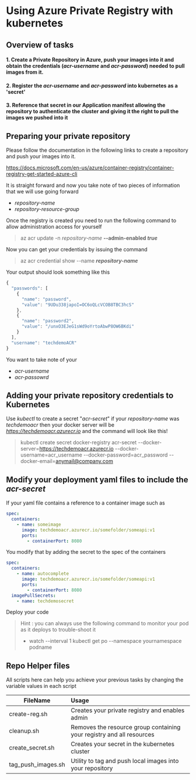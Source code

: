 # Using Azure Private Registry with kubernetes

## Overview of tasks

#### 1. Create a Private Repository in Azure, push your images into it and obtain the credentials (_acr-username_ and _acr-password_) needed to pull images from it.
#### 2. Register the _acr-username_ and _acr-password_ into kubernetes as a 'secret'
#### 3. Reference that secret in our Application manifest allowing the repository to authenticate the cluster and giving it the right to pull the images we pushed into it

## Preparing your private repository
Please follow the documentation in the following links to create a repository and push your images into it.

https://docs.microsoft.com/en-us/azure/container-registry/container-registry-get-started-azure-cli

It is straight forward and now you take note of two pieces of information that we will use going forward  
*  *repository-name*
*  *repository-resource-group*

Once the registry is created you need to run the following command to allow administration access for yourself

> az acr update -n _repository-name_ **--admin-enabled _true_**

Now you can get your credentials by issuing the command

> az acr credential show --name _**repository-name**_

Your output should look something like this
```javascript
{
  "passwords": [
    {
      "name": "password",
      "value": "9UDu338japoI=OC6oQLcVCOB8TBC3hcS"
    },
    {
      "name": "password2",
      "value": "/unxO3EJeG1sWd9oYrtoAbwP8OW6BKdi"
    }
  ],
  "username": "techdemoACR"
}
```
You want to take note of your
* *acr-username*
* *acr-passowrd*

## Adding your private repository credentials to Kubernetes

Use _kubectl_ to create a secret "_acr-secret_" if your _repository-name_ was _techdemoacr_ then your docker server  will be _https://techdemoacr.azurecr.io_ and the command will look like this!

> kubectl create secret docker-registry acr-secret --docker-server=https://techdemoacr.azurecr.io --docker-username=acr_username --docker-password=acr_password --docker-email=anymail@company.com

## Modify your deployment yaml files to include the _acr-secret_
If your yaml file contains a reference to a container image such as
```yaml
spec:
  containers:
    - name: someimage
      image: techdemoacr.azurecr.io/somefolder/someapi:v1
      ports:
        - containerPort: 8080
```

You modify that by adding the secret to the spec of the containers
```yaml
spec:
  containers:
    - name: autocomplete
      image: techdemoacr.azurecr.io/somefolder/someapi:v1
      ports:
        - containerPort: 8080
  imagePullSecrets:
    - name: techdemosecret
```
Deploy your code
> Hint : you can always use the following command to monitor your pod as it deploys to trouble-shoot it
> * watch --interval 1 kubectl get po --namespace yournamespace podname

## Repo Helper files

All scripts here can help you achieve your previous tasks by changing the variable values in each script

| FileName        | Usage           |
| ------------- |:---------------------
|create-reg.sh    | Creates your private registry and enables admin
| cleanup.sh     | Removes the resource group containing your registry and all resources      |
| create_secret.sh | Creates your secret in the kubernetes cluster     |
|tag_push_images.sh   |   Utility to tag and push local images into your repository |
